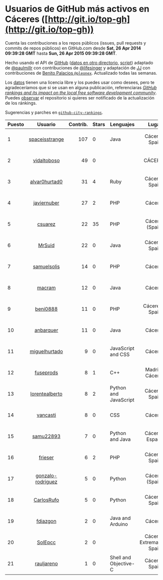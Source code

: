 # Usuarios de GitHub más activos en Cáceres ([http://git.io/top-gh](http://git.io/top-gh))



  Cuenta las contribuciones a los repos públicos (issues, pull requests y commits de repos públicos) en GitHub.com desde  **Sat, 26 Apr 2014 09:39:28 GMT** hasta **Sun, 26 Apr 2015 09:39:28 GMT**.

  Hecho usando el API de [GitHub](http://github.com) ([datos en otro directorio](https://github.com/JJ/top-github-users-data/tree/master/data), [script](https://github.com/JJ/top-github-users)) adaptado de [@paulmillr](https://github.com/paulmillr) con contribuciones de [@lifesinger](https://github.com/lifesinger) y adaptación de [JJ](http://jj.github.io) con contribuciones de [Benito Palacios `@pleonex`](http://github.com/pleonex). Actualizado todas las semanas.

  Los [datos](https://github.com/JJ/top-github-users-data/tree/master/data) tienen una licencia libre y los puedes usar como desees, pero te agradeceríamos que si se usan en alguna publicación, referenciaras [*GitHub rankings and its impact on the local free software development community*](https://thewinnower.com/papers/github-rankings-and-its-impact-on-the-local-free-software-development-community). Puedes [observar](https://github.com/JJ/top-github-users-data/subscription) el repositorio si quieres ser notificado de la actualización de los ránkings. 

  Sugerencias y parches en [`github-city-rankings`](http://github.com/JJ/github-city-rankings). 


| Puesto   |  Usuario  |Contrib.| Stars | Lenguajes   |      Lugar      |  Avatar  |
|----------|:---------:|-------:|-------|-------------|:---------------:|----------|
| 1 | [spaceisstrange](https://github.com/spaceisstrange) | 107 | 0 | Java | Cáceres, Spain | <img src='https://avatars2.githubusercontent.com/u/6024783?v=3&s=64' width='64' height='64' title='Fran González'> |
| 2 | [vidaltoboso](https://github.com/vidaltoboso) | 49 | 0 |  | CÁCERES | <img src='https://avatars0.githubusercontent.com/u/4061419?v=3&s=64' width='64' height='64' title='vidaltoboso'> |
| 3 | [alvar0hurtad0](https://github.com/alvar0hurtad0) | 31 | 4 | Ruby | Cáceres, Spain | <img src='https://avatars0.githubusercontent.com/u/1130114?v=3&s=64' width='64' height='64' title='Alvaro J. Hurtado Villegas'> |
| 4 | [javiernuber](https://github.com/javiernuber) | 27 | 2 | PHP | Cáceres | <img src='https://avatars1.githubusercontent.com/u/854567?v=3&s=64' width='64' height='64' title='Fco Javier Núñez Berrocoso'> |
| 5 | [csuarez](https://github.com/csuarez) | 22 | 35 | PHP | Cáceres (Spain) | <img src='https://avatars0.githubusercontent.com/u/680660?v=3&s=64' width='64' height='64' title='César Suárez Ortega'> |
| 6 | [MrSuid](https://github.com/MrSuid) | 22 | 0 | Java | Cáceres, Spain | <img src='https://avatars0.githubusercontent.com/u/3399621?v=3&s=64' width='64' height='64' title='Óscar Caballero'> |
| 7 | [samuelsolis](https://github.com/samuelsolis) | 14 | 0 | PHP | Cáceres | <img src='https://avatars0.githubusercontent.com/u/3817887?v=3&s=64' width='64' height='64' title='Samuel'> |
| 8 | [macram](https://github.com/macram) | 12 | 0 | Java | Cáceres | <img src='https://avatars1.githubusercontent.com/u/2062111?v=3&s=64' width='64' height='64' title='Manu Mateos'> |
| 9 | [beni0888](https://github.com/beni0888) | 11 | 0 | PHP | Cáceres - Spain | <img src='https://avatars0.githubusercontent.com/u/2619784?v=3&s=64' width='64' height='64' title='Jesús Miguel Benito Calzada'> |
| 10 | [anbarquer](https://github.com/anbarquer) | 11 | 0 | Java | Cáceres | <img src='https://avatars3.githubusercontent.com/u/9308394?v=3&s=64' width='64' height='64' title='anbarquer'> |
| 11 | [miguelhurtado](https://github.com/miguelhurtado) | 9 | 0 | JavaScript and CSS | Cáceres | <img src='https://avatars1.githubusercontent.com/u/4569925?v=3&s=64' width='64' height='64' title='Miguel Hurtado'> |
| 12 | [fuseprods](https://github.com/fuseprods) | 8 | 1 | C++ | Madrid / Cáceres | <img src='https://avatars3.githubusercontent.com/u/3052275?v=3&s=64' width='64' height='64' title='Javier Collado'> |
| 13 | [lorentealberto](https://github.com/lorentealberto) | 8 | 2 | Python and JavaScript | Cáceres, Spain | <img src='https://avatars1.githubusercontent.com/u/3707216?v=3&s=64' width='64' height='64' title='Alberto Lorente'> |
| 14 | [vancasti](https://github.com/vancasti) | 8 | 0 | CSS | Cáceres | <img src='https://avatars0.githubusercontent.com/u/4975494?v=3&s=64' width='64' height='64' title='Victor'> |
| 15 | [samu22893](https://github.com/samu22893) | 7 | 0 | Python and Java | Cáceres, España | <img src='https://avatars2.githubusercontent.com/u/5812967?v=3&s=64' width='64' height='64' title='Samuel Martín Cantalejo'> |
| 16 | [frieser](https://github.com/frieser) | 6 | 2 | PHP | Cáceres, Spain | <img src='https://avatars1.githubusercontent.com/u/821756?v=3&s=64' width='64' height='64' title='Hector Molano'> |
| 17 | [gonzalo-rodriguez](https://github.com/gonzalo-rodriguez) | 5 | 0 | Python | Cáceres (Spain) | <img src='https://avatars1.githubusercontent.com/u/4035127?v=3&s=64' width='64' height='64' title='Gonzalo Rodríguez Píriz'> |
| 18 | [CarlosRufo](https://github.com/CarlosRufo) | 5 | 0 | Python | Cáceres, Spain | <img src='https://avatars0.githubusercontent.com/u/9881700?v=3&s=64' width='64' height='64' title='Carlos Rufo'> |
| 19 | [fdiazgon](https://github.com/fdiazgon) | 2 | 0 | Java and Arduino | Cáceres | <img src='https://avatars0.githubusercontent.com/u/8903891?v=3&s=64' width='64' height='64' title='Fernando Diaz'> |
| 20 | [SolEpcc](https://github.com/SolEpcc) | 2 | 0 |  | Cáceres, Extremadura, Spain | <img src='https://avatars3.githubusercontent.com/u/9723722?v=3&s=64' width='64' height='64' title='Smart Open Lab Epcc'> |
| 21 | [rauljareno](https://github.com/rauljareno) | 1 | 0 | Shell and Objective-C | Cáceres, Spain | <img src='https://avatars2.githubusercontent.com/u/4493075?v=3&s=64' width='64' height='64' title='Raul Jareño'> |
